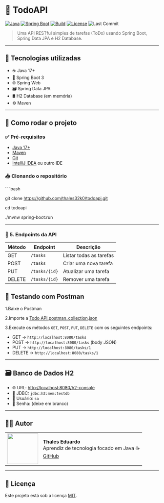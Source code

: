 # 📝 TodoAPI

[![Java](https://img.shields.io/badge/Java-17-blue.svg?logo=java)](https://www.oracle.com/java/)
[![Spring Boot](https://img.shields.io/badge/Spring%20Boot-3.4.5-brightgreen?logo=spring-boot)](https://spring.io/projects/spring-boot)
[![Build](https://img.shields.io/badge/build-passing-brightgreen.svg)]()
[![License](https://img.shields.io/badge/license-MIT-blue.svg)](LICENSE)
![Last Commit](https://img.shields.io/github/last-commit/thales32k0/todoapi)

> Uma API RESTful simples de tarefas (ToDo) usando Spring Boot, Spring Data JPA e H2 Database.

---

## 🚀 Tecnologias utilizadas

- ☕ Java 17+
- 🌱 Spring Boot 3
- 🌐 Spring Web
- 🗃️ Spring Data JPA
- 🛢️ H2 Database (em memória)
- ⚙️ Maven

---

## 🚀 Como rodar o projeto

### ✅ Pré-requisitos
- [Java 17+](https://www.oracle.com/java/technologies/javase-downloads.html)
- [Maven](https://maven.apache.org/)
- [Git](https://git-scm.com/)
- [IntelliJ IDEA](https://www.jetbrains.com/idea/) ou outro IDE

### 📥 Clonando o repositório
`` `bash

git clone https://github.com/thales32k0/todoapi.git

cd todoapi

./mvnw spring-boot:run

---

### 📡 **5. Endpoints da API**

| Método | Endpoint       | Descrição               |
|--------|----------------|-------------------------|
| GET    | `/tasks`       | Listar todas as tarefas |
| POST   | `/tasks`       | Criar uma nova tarefa   |
| PUT    | `/tasks/{id}`  | Atualizar uma tarefa    |
| DELETE | `/tasks/{id}`  | Remover uma tarefa      |


## 🧪 Testando com Postman
1.Baixe o Postman

2.Importe a [Todo API.postman_collection.json](https://github.com/thales32k0/ToDoAPI/blob/main/Todo%20API.postman_collection.json)

3.Execute os métodos `GET`, `POST`, `PUT`, `DELETE` com os seguintes endpoints:

 - GET → `http://localhost:8080/tasks`
- POST → `http://localhost:8080/tasks` (body JSON)
- PUT → `http://localhost:8080/tasks/1`
- DELETE → `http://localhost:8080/tasks/1`
    
---


## 🗃️ Banco de Dados H2

- 🌐 URL: [http://localhost:8080/h2-console](http://localhost:8080/h2-console)
- 🧬 JDBC: `jdbc:h2:mem:testdb`
- 👤 Usuário: `sa`
- 🔑 Senha: (deixe em branco)
  
---

## 👨‍💻 Autor
<table>
  <tr>
    <td><img src="https://avatars.githubusercontent.com/u/89024257?v=4" width="100"/></td>
    <td>
      <b>Thales Eduardo</b><br/>
      Aprendiz de tecnologia focado em Java ☕<br/>
      <a href="https://github.com/thales32k0">GitHub</a>
    </td>
  </tr>
</table>

---

## 📄 Licença
Este projeto está sob a licença [MIT](LICENSE).


